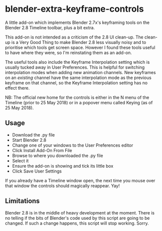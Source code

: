 # blender-extra-keyframe-controls
A little add-on which implements Blender 2.7x's keyframing tools on the Blender 2.8 Timeline toolbar, plus a bit extra.

This add-on is not intended as a criticism of the 2.8 UI clean-up. The clean-up is a Very Good Thing to make Blender 2.8 less visually noisy and to prioritise which tools get screen space. However I found these tools useful to have where they were, so I'm reinstating them as an add-on.

The useful tools also include the Keyframe Interpolation setting which is usually tucked away in User Preferences. This is helpful for switching interpolation modes when adding new animation channels. New keyframes on an _existing_ channel have the same interpolation mode as the previous keyframe on that channel, so the Keyframe Interpolation setting has no effect there.

NB: The official new home for the controls is either in the N menu of the Timeline (prior to 25 May 2018) or in a popover menu called Keying (as of 25 May 2018).

## Usage

* Download the .py file
* Start Blender 2.8
* Change one of your windows to the User Preferences editor
* Click Install Add-On From File
* Browse to where you downloaded the .py file
* Select it
* Ensure the add-on is showing and tick its little box
* Click Save User Settings

If you already have a Timeline window open, the next time you mouse over that window the controls should magically reappear. Yay!

## Limitations

Blender 2.8 is in the middle of heavy development at the moment. There is no telling if the bits of Blender's code used by this script are going to be changed. If such a change happens, this script will stop working. Sorry.